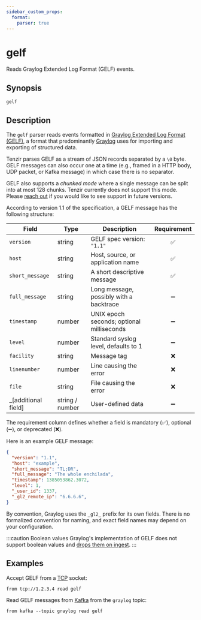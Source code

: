 ```yaml
---
sidebar_custom_props:
  format:
    parser: true
---
```


# gelf

Reads Graylog Extended Log Format (GELF) events.

## Synopsis

```
gelf
```

## Description

The `gelf` parser reads events formatted in [Graylog Extended Log Format
(GELF)][gelf-spec], a format that predominantly
[Graylog](../integrations/graylog.md) uses for importing and exporting
of structured data.

Tenzir parses GELF as a stream of JSON records separated by a `\0` byte. GELF
messages can also occur one at a time (e.g., framed in a HTTP body, UDP packet,
or Kafka message) in which case there is no separator.

GELF also supports a *chunked mode* where a single message can be split into at
most 128 chunks. Tenzir currently does not support this mode. Please [reach
out](/discord) if you would like to see support in future versions.

[gelf-spec]: https://go2docs.graylog.org/5-0/getting_in_log_data/gelf.html

According to version 1.1 of the specification, a GELF message has the following
structure:

| Field               | Type           | Description                              | Requirement |
|---------------------|----------------|------------------------------------------|:-----------:|
| `version`           | string         | GELF spec version: `"1.1"`               | ✅          |
| `host`              | string         | Host, source, or application name        | ✅          |
| `short_message`     | string         | A short descriptive message              | ✅          |
| `full_message`      | string         | Long message, possibly with a backtrace  | ➖          |
| `timestamp`         | number         | UNIX epoch seconds; optional milliseconds | ➖         |
| `level`             | number         | Standard syslog level, defaults to 1     | ➖          |
| `facility`          | string         | Message tag                              | ❌          |
| `linenumber`        | number         | Line causing the error                   | ❌          |
| `file`              | string         | File causing the error                   | ❌          |
| _[additional field] | string / number | User-defined data                       | ➖          |

The requirement column defines whether a field is mandatory (✅), optional (➖),
or deprecated (❌).

Here is an example GELF message:

```json
{
  "version": "1.1",
  "host": "example",
  "short_message": "TL;DR",
  "full_message": "The whole enchilada",
  "timestamp": 1385053862.3072,
  "level": 1,
  "_user_id": 1337,
  "_gl2_remote_ip": "6.6.6.6",
}
```

By convention, Graylog uses the `_gl2_` prefix for its own fields. There is no
formalized convention for naming, and exact field names may depend on your
configuration.

:::caution Boolean values
Graylog's implementation of GELF does not support boolean values and [drops them
on ingest](https://github.com/Graylog2/graylog2-server/issues/5504).
:::

## Examples

Accept GELF from a [TCP](../connectors/tcp.md) socket:

```
from tcp://1.2.3.4 read gelf
```

Read GELF messages from [Kafka](../connectors/kafka.md) from the `graylog`
topic:

```
from kafka --topic graylog read gelf
```
